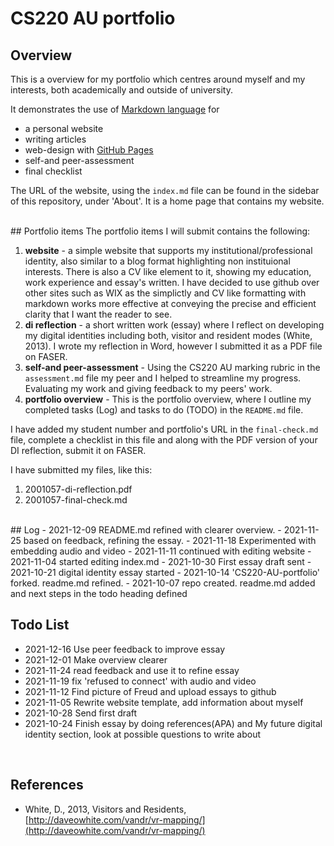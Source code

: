 # CS220 AU portfolio
## Overview
This is a overview for my portfolio which centres around myself and my interests, both academically and outside of university.

It demonstrates the use of [Markdown language](https://guides.github.com/features/mastering-markdown/) for
- a personal website
- writing articles
- web-design with [GitHub Pages](https://pages.github.com/)
- self-and peer-assessment
- final checklist 

The URL of the website, using the `index.md` file can be found in the sidebar of this repository, under 'About'. It is a home page that contains my website.

<br>
## Portfolio items
The portfolio items I will submit contains the following:

1. **website** - a simple website that supports my institutional/professional identity, also similar to a blog format highlighting non instituional interests. There is also a CV like element to it, showing my education, work experience and essay's written. I have decided to use github over other sites such as WIX as the simplictly and CV like formatting with markdown works more effective at conveying the precise and efficient clarity that I want the reader to see.
2. **di reflection** - a short written work (essay) where I reflect on developing my digital identities including both, visitor and resident modes (White, 2013). I wrote my reflection in Word, however I submitted it as a PDF file on FASER. 
3. **self-and peer-assessment** - Using the CS220 AU marking rubric in the `assessment.md` file my peer and I helped to streamline my progress. Evaluating my work and giving feedback to my peers' work.
4. **portfolio overview** - This is the portfolio overview, where I outline my completed tasks (Log) and tasks to do (TODO) in the `README.md` file.

I have added my student number and portfolio's URL in the `final-check.md` file, complete a checklist in this file and along with the PDF version of your DI reflection, submit it on FASER. 

I have submitted my files, like this:

1. 2001057-di-reflection.pdf
2. 2001057-final-check.md

<br>
## Log
- 2021-12-09 README.md refined with clearer overview.
- 2021-11-25 based on feedback, refining the essay.
- 2021-11-18 Experimented with embedding audio and video
- 2021-11-11 continued with editing website
- 2021-11-04 started editing index.md
- 2021-10-30 First essay draft sent
- 2021-10-21 digital identity essay started
- 2021-10-14 'CS220-AU-portfolio' forked. readme.md refined.
- 2021-10-07 repo created. readme.md added and next steps in the todo heading defined
<br>

## Todo List
- 2021-12-16 Use peer feedback to improve essay
- 2021-12-01 Make overview clearer
- 2021-11-24 read feedback and use it to refine essay
- 2021-11-19 fix 'refused to connect' with audio and video
- 2021-11-12 Find picture of Freud and upload essays to github
- 2021-11-05 Rewrite website template, add information about myself
- 2021-10-28 Send first draft
- 2021-10-24 Finish essay by doing references(APA) and My future digital identity section, look at possible questions to write about

<br>

## References
- White, D., 2013, Visitors and Residents, [http://daveowhite.com/vandr/vr-mapping/](http://daveowhite.com/vandr/vr-mapping/)
